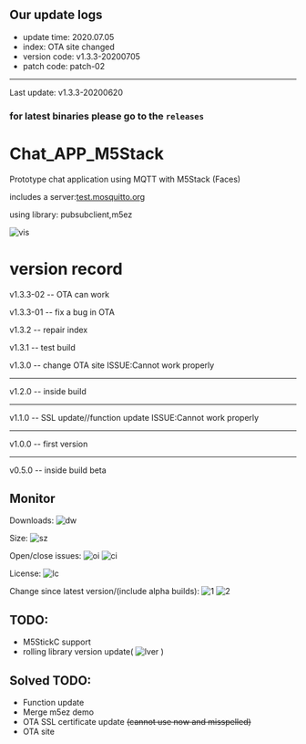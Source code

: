 ## Our update logs
- update time:  2020.07.05
- index:  OTA site changed
- version code:  v1.3.3-20200705
- patch code:  patch-02

-------

Last update:   v1.3.3-20200620
### for latest binaries please go to the ``releases``
# Chat_APP_M5Stack

Prototype chat application using MQTT with M5Stack (Faces)

includes a server:[test.mosquitto.org](http://test.mosquitto.org)

using library: pubsubclient,m5ez

![vis](https://img.shields.io/github/issues-raw/sysdl132/Chat_APP_M5Stack?&logo=vue.js)
# version record
<!--v1.4-beta01 -- fix OTA problem-=-->

<!------------------------->

v1.3.3-02 -- OTA can work

v1.3.3-01 -- fix a bug in OTA

v1.3.2 -- repair index

v1.3.1 -- test build

v1.3.0 -- change OTA site  ISSUE:Cannot work properly

-----------------

v1.2.0 -- inside build

-----------------

v1.1.0 -- SSL update//function update  ISSUE:Cannot work properly

------------------

v1.0.0 -- first version

------------------

v0.5.0 -- inside build beta

## Monitor
Downloads:  ![dw](https://img.shields.io/github/downloads/sysdl132/Chat_APP_M5Stack/total?style=for-the-badge&logo=PyPI)

Size:  ![sz](https://img.shields.io/github/repo-size/sysdl132/Chat_APP_M5Stack?style=for-the-badge&logo=appveyor)

Open/close issues: ![oi](https://img.shields.io/github/issues-raw/sysdl132/Chat_APP_M5Stack?style=for-the-badge&logo=fedora)  ![ci](https://img.shields.io/github/issues-closed-raw/sysdl132/chat_app_m5stack?style=for-the-badge&logo=fedora)

License:  ![lc](https://img.shields.io/github/license/sysdl132/chat_app_m5stack)

Change since latest version/(include alpha builds):  ![1](https://img.shields.io/github/commits-since/sysdl132/chat_app_m5stack/latest/master?style=for-the-badge&logo=PyPI)   ![2](https://img.shields.io/github/commits-since/sysdl132/chat_app_m5stack/latest/master?include_prereleases&style=for-the-badge&logo=PyPI)
## TODO:
- M5StickC support
- rolling library version update( ![lver](https://img.shields.io/badge/LTS%20rolling%20version%20for%20now%3A-v1.3-brightgreen&logo=fedora) )
## Solved TODO:
- Function update
- Merge m5ez demo
- OTA SSL certificate update ~~(cannot use now and misspelled)~~
- OTA site
